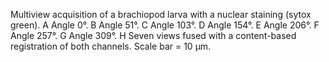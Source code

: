 Multiview acquisition of a brachiopod larva with a nuclear staining (sytox green). A Angle 0°. B Angle 51°. C Angle 103°. D Angle 154°. E Angle 206°. F Angle 257°. G Angle 309°. H Seven views fused with a content-based registration of both channels. Scale bar = 10 µm.
